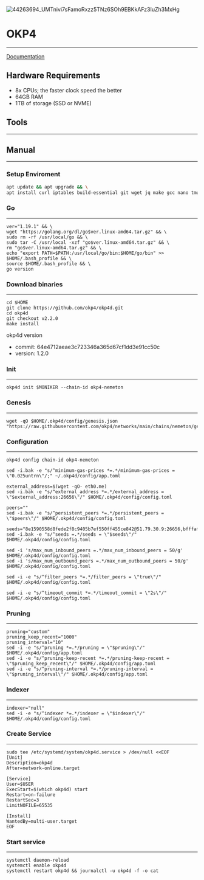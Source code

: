 ![44263694_UMTnivi7sFamoRxzz5TNz6SOh9EBKkAFz3IuZh3MxHg](https://user-images.githubusercontent.com/86493242/203385164-5a33323d-818f-4ef0-ba64-d7dc89d10f5c.jpg)


# OKP4
____
[Documentation](https://docs.gitopia.com/installation/index.html)
## Hardware Requirements
+ 8x CPUs; the faster clock speed the better
+ 64GB RAM
+ 1TB of storage (SSD or NVME)

## Tools
____

## Manual
___

### Setup Enviroment
``` bash
apt update && apt upgrade && \
apt install curl iptables build-essential git wget jq make gcc nano tmux htop nvme-cli pkg-config libssl-dev libleveldb-dev tar clang bsdmainutils ncdu unzip libleveldb-dev -y
```
### Go
___
```
ver="1.19.1" && \
wget "https://golang.org/dl/go$ver.linux-amd64.tar.gz" && \
sudo rm -rf /usr/local/go && \
sudo tar -C /usr/local -xzf "go$ver.linux-amd64.tar.gz" && \
rm "go$ver.linux-amd64.tar.gz" && \
echo "export PATH=$PATH:/usr/local/go/bin:$HOME/go/bin" >> $HOME/.bash_profile && \
source $HOME/.bash_profile && \
go version
```
### Download binaries
___
```
cd $HOME
git clone https://github.com/okp4/okp4d.git
cd okp4d
git checkout v2.2.0
make install
```
okp4d version
+ commit: 64e4712aeae3c723346a365d67cf1dd3e91cc50c
+ version: 1.2.0
### Init
____
```
okp4d init $MONIKER --chain-id okp4-nemeton
```
### Genesis
____
```
wget -qO $HOME/.okp4d/config/genesis.json "https://raw.githubusercontent.com/okp4/networks/main/chains/nemeton/genesis.json"
```
### Configuration
____
```
okp4d config chain-id okp4-nemeton

sed -i.bak -e "s/^minimum-gas-prices *=.*/minimum-gas-prices = \"0.025untrn\"/;" ~/.okp4d/config/app.toml

external_address=$(wget -qO- eth0.me)
sed -i.bak -e "s/^external_address *=.*/external_address = \"$external_address:26656\"/" $HOME/.okp4d/config/config.toml

peers=""
sed -i.bak -e "s/^persistent_peers *=.*/persistent_peers = \"$peers\"/" $HOME/.okp4d/config/config.toml

seeds="8e1590558d8fede2f8c9405b7ef550ff455ce842@51.79.30.9:26656,bfffaf3b2c38292bd0aa2a3efe59f210f49b5793@51.91.208.71:26656,106c6974096ca8224f20a85396155979dbd2fb09@198.244.141.176:26656,a7f1dcf7441761b0e0e1f8c6fdc79d3904c22c01@38.242.150.63:36656"
sed -i.bak -e "s/^seeds =.*/seeds = \"$seeds\"/" $HOME/.okp4d/config/config.toml

sed -i 's/max_num_inbound_peers =.*/max_num_inbound_peers = 50/g' $HOME/.okp4d/config/config.toml
sed -i 's/max_num_outbound_peers =.*/max_num_outbound_peers = 50/g' $HOME/.okp4d/config/config.toml

sed -i -e "s/^filter_peers *=.*/filter_peers = \"true\"/" $HOME/.okp4d/config/config.toml

sed -i -e "s/^timeout_commit *=.*/timeout_commit = \"2s\"/" $HOME/.okp4d/config/config.toml
```
### Pruning
____
```
pruning="custom"
pruning_keep_recent="1000"
pruning_interval="10"
sed -i -e "s/^pruning *=.*/pruning = \"$pruning\"/" $HOME/.okp4d/config/app.toml
sed -i -e "s/^pruning-keep-recent *=.*/pruning-keep-recent = \"$pruning_keep_recent\"/" $HOME/.okp4d/config/app.toml
sed -i -e "s/^pruning-interval *=.*/pruning-interval = \"$pruning_interval\"/" $HOME/.okp4d/config/app.toml
```
### Indexer 
____
```
indexer="null"
sed -i -e "s/^indexer *=.*/indexer = \"$indexer\"/" $HOME/.okp4d/config/config.toml
```
### Create Service
____
```
sudo tee /etc/systemd/system/okp4d.service > /dev/null <<EOF
[Unit]
Description=okp4d
After=network-online.target

[Service]
User=$USER
ExecStart=$(which okp4d) start
Restart=on-failure
RestartSec=3
LimitNOFILE=65535

[Install]
WantedBy=multi-user.target
EOF
```
### Start service
____
```
systemctl daemon-reload
systemctl enable okp4d   
systemctl restart okp4d && journalctl -u okp4d -f -o cat
```

